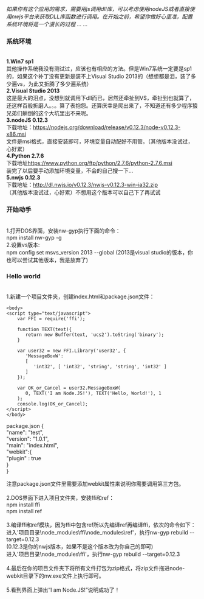 <i>如果你有这个应用的需求，需要用js调用dll库，可以考虑使用nodeJS或者直接使用nwjs平台来获取DLL库函数进行调用。在开始之前，希望你做好心里准，配置系统环境将是一个漫长的过程 ... ...</i>

<h3>系统环境</h3><br>
<b>1.Win7 sp1</b><br>
其他操作系统我没有测试过，应该也有相应的方法。但是Win7系统一定要是sp1的，如果这个补丁没有更新是装不上Visual Studio 2013的（想想都是泪，装了多少遍vs，为此又折腾了多少遍系统）<br>
<b>2.Visual Studio 2013</b><br>
这是最大的泪点，没想到就调用下dll而已，居然还牵扯到VS，牵扯到也就算了，还这样百般折磨人。。。算了表抱怨。还算庆幸是爬出来了，不知道还有多少程序猿兄弟们躺倒的这个大坑里出不来呢。<br>
<b>3.nodeJS 0.12.3</b><br>
下载地址：<a href="https://nodejs.org/download/release/v0.12.3/node-v0.12.3-x86.msi">https://nodejs.org/download/release/v0.12.3/node-v0.12.3-x86.msi</a><br>
文件是msi格式，直接安装即可，环境变量自动配好不用管。（其他版本没试过，心好累）<br>
<b>4.Python 2.7.6</b><br>
下载地址<a href="https://www.python.org/ftp/python/2.7.6/python-2.7.6.msi">https://www.python.org/ftp/python/2.7.6/python-2.7.6.msi</a><br>
装完了以后要手动添加环境变量，不会的自己搜一下...<br>
<b>5.nwjs 0.12.3</b><br>
下载地址：<a href="http://dl.nwjs.io/v0.12.3/nwjs-v0.12.3-win-ia32.zip">http://dl.nwjs.io/v0.12.3/nwjs-v0.12.3-win-ia32.zip</a><br>
（其他版本没试过，心好累）不想用这个版本可以自己下了再试试<br>


<h3>开始动手</h3><br>
1.打开DOS界面，安装nw-gyp执行下面的命令：<br>
npm install nw-gyp -g<br>
2.设置vs版本:<br>
npm config set msvs_version 2013 --global  (2013是visual studio的版本，你也可以尝试其他版本，我是放弃了)<br>


<h3>Hello world</h3><br>
1.新建一个项目文件夹，创建index.html和package.json文件：


<html lang="en">
    <head>
        <meta charset="utf-8">
        <meta http-equiv="X-UA-Compatible" content="IE=edge">
        <title>nwjs call DLL</title>
        <meta name="description" content="">
        <meta name="viewport" content="width=device-width, initial-scale=1">        
    </head>

    <body>
    <script type="text/javascript">
		var FFI = require('ffi');

		function TEXT(text){
		   return new Buffer(text, 'ucs2').toString('binary');
		}

		var user32 = new FFI.Library('user32', {
		   'MessageBoxW': 
		   [
			  'int32', [ 'int32', 'string', 'string', 'int32' ]
		   ]
		});

		var OK_or_Cancel = user32.MessageBoxW(
		   0, TEXT('I am Node.JS!'), TEXT('Hello, World!'), 1
		);
		console.log(OK_or_Cancel);
    </script>
    </body>

</html>


package.json
{<br>
  "name": "test",<br>
  "version": "1.0.1",<br>
  "main": "index.html",<br>
  "webkit":{<br>
	"plugin" : true<br>
  }<br>
}<br>

注意package.json文件里需要添加webkit属性来说明你需要调用第三方包。<br><br>
2.DOS界面下进入项目文件夹，安装ffi和ref：<br>
npm install ffi<br>
npm install ref<br><br>
3.编译ffi和ref模块，因为ffi中包含ref所以先编译ref再编译ffi，依次的命令如下：<br>
进入'项目目录\node_modules\ffi\node_modules\ref\'，执行nw-gyp rebuild --target=0.12.3<br> (0.12.3是你的nwjs版本，如果不是这个版本改为你自己的即可)<br>
进入'项目目录\node_modules\ffi\'，执行nw-gyp rebuild --target=0.12.3<br><br>
4.最后在你的项目文件夹下将所有文件打包为zip格式，将zip文件拖进node-webkit目录下的nw.exe文件上执行即可。<br><br>
5.看到界面上弹出“I am Node.JS!”说明成功了！
